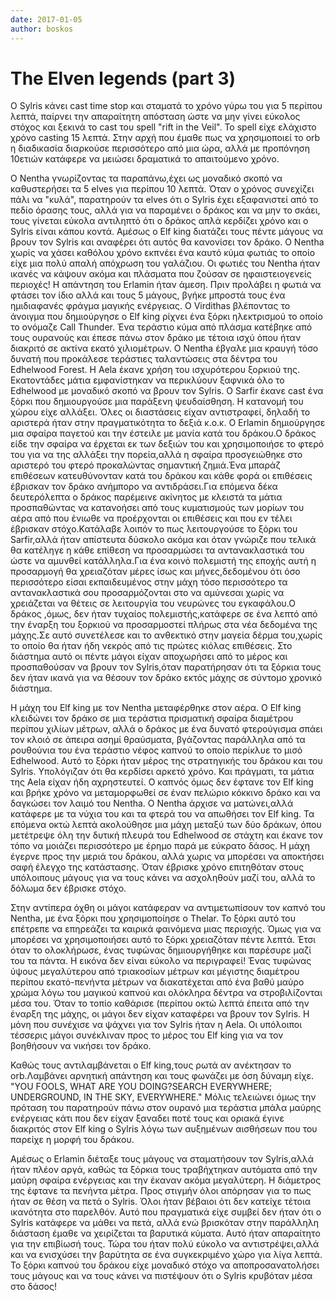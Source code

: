 ```yaml
---
date: 2017-01-05
author: boskos
---
```

# The Elven legends (part 3)

O Sylris κάνει cast time stop και σταματά το χρόνο γύρω του για 5 περίπου
λεπτά, παίρνει την απαραίτητη απόσταση ώστε να μην γίνει εύκολος στόχος και
ξεκινά το cast του spell "rift in the Veil". Το spell είχε ελάχιστο χρόνο
casting 15 λεπτά. Στην αρχή που έμαθε πως να χρησιμοποιεί το orb η διαδικασία
διαρκούσε περισσότερο από μια ώρα, αλλά με προπόνηση 10ετιών κατάφερε να
μειώσει δραματικά το απαιτούμενο χρόνο.

Ο Nentha γνωρίζοντας τα παραπάνω,έχει ως μοναδικό σκοπό να καθυστερήσει τα 5
elves για περίπου 10 λεπτά. Όταν ο χρόνος συνεχίζει πάλι να "κυλά", παρατηρούν
τα elves ότι ο Sylris έχει εξαφανιστεί από το πεδίο όρασης τους, αλλά για να
παραμένει ο δράκος και να μην το σκάει, τους γίνεται εύκολα αντιληπτό ότι ο
δράκος απλά κερδίζει χρόνο και ο Sylris είναι κάπου κοντά. Αμέσως ο Elf king
διατάζει τους πέντε μάγους να βρουν τον Sylris και αναφέρει ότι αυτός θα
κανονίσει τον δράκο. Ο Nentha χωρίς να χάσει καθόλου χρόνο εκπνέει ένα καυτό
κύμα φωτιάς το οποίο είχε μια πολύ απαλή απόχρωση του γαλάζιου. Οι φωτιές του
Nentha ήταν ικανές να κάψουν ακόμα και πλάσματα που ζούσαν σε ηφαιστειογενείς
περιοχές! Η απάντηση του Erlamin ήταν άμεση. Πριν προλάβει η φωτιά να φτάσει
τον ίδιο αλλά και τους 5 μάγους, βγήκε μπροστά τους ένα ημιδιαφανές φράγμα
μαγικής ενέργειας. Ο Virdithas βλέποντας το άνοιγμα που δημιούργησε ο Elf king
ρίχνει ένα ξόρκι ηλεκτρισμού το οποίο το ονόμαζε Call Thunder. Ένα τεράστιο
κύμα από πλάσμα κατέβηκε από τους ουρανούς και έπεσε πάνω στον δράκο με τέτοια
ισχύ όπου ήταν διακριτό σε ακτίνα εκατό χιλιομέτρων. Ο Nentha έβγαλε μια
κραυγή τόσο δυνατή που προκάλεσε τεράστιες ταλαντώσεις στα δέντρα του
Edhelwood Forest. Η Aela έκανε χρήση του ισχυρότερου ξορκιού της. Εκατοντάδες
μάτια εμφανίστηκαν να περικλύουν ξαφνικά όλο το Edhelwood με μοναδικό σκοπό να
βρουν τον Sylris. Ο Sarfir έκανε cast ένα ξόρκι που δημιουργούσε μια παράξενη
ψευδαίσθηση. Η κατανομή του χώρου είχε αλλάξει. Όλες οι διαστάσεις είχαν
αντιστραφεί, δηλαδή το αριστερά ήταν στην πραγματικότητα το δεξιά κ.ο.κ. O
Erlamin δημιούργησε μια σφαίρα παγετού και την έστειλε με μανία κατά του
δράκου.Ο δράκος είδε την σφαίρα να έρχεται εκ των δεξιών του και χρησιμοποιήσε
το φτερό του για να της αλλάξει την πορεία,αλλά η σφαίρα προσγειώθηκε στο
αριστερό του φτερό προκαλώντας σημαντική ζημιά.Ένα μπαράζ επιθέσεων
κατευθύνονταν κατά του δράκου και κάθε φορά οι επιθέσεις έβρισκαν τον δράκο
ανήμπορο να αντιδράσει.Για επόμενα δέκα δευτερόλεπτα ο δράκος παρέμεινε
ακίνητος με κλειστά τα μάτια προσπαθώντας να κατανοήσει από τους κυματισμούς
των μορίων του αέρα από που ένιωθε να προέρχονται οι επιθέσεις και που εν
τέλει έβρισκαν στόχο.Κατάλαβε λοιπόν το πως λειτουργούσε το ξόρκι του
Sarfir,αλλά ήταν απίστευτα δύσκολο ακόμα και όταν γνώριζε που τελικά θα
κατέληγε η κάθε επίθεση να προσαρμώσει τα αντανακλαστικά του ώστε να αμυνθεί
κατάλληλα.Για ένα κοινό πολεμιστή της εποχής αυτή η προσαρμογή θα χρειαζόταν
μέρες ίσως και μήνες,δεδομένου ότι όσο περισσότερο είσαι εκπαιδευμένος στην
μάχη τόσο περισσότερο τα αντανακλαστικά σου προσαρμόζονται στο να αμύνεσαι
χωρίς να χρειάζεται να θέτεις σε λειτουργία του νευρώνες του εγκαφάλου.Ο
δράκος ,όμως, δεν ήταν τυχαίος πολεμιστής,κατάφερε σε ένα λεπτό από την έναρξη
του ξορκιού να προσαρμοστεί πλήρως στα νέα δεδομένα της μάχης.Σε αυτό
συνετέλεσε και το ανθεκτικό στην μαγεία δέρμα του,χωρίς το οποίο θα ήταν ήδη
νεκρός από τις πρώτες κιόλας επιθέσεις. Στο διάστημα αυτό οι πέντε μάγοι είχαν
αποχωρήσει από το μέρος και προσπαθούσαν να βρουν τον Sylris,όταν παρατήρησαν
ότι τα ξόρκια τους δεν ήταν ικανά για να θέσουν τον δράκο εκτός μάχης σε
σύντομο χρονικό διάστημα.

H μάχη του Elf king με τον Nentha μεταφέρθηκε στον αέρα. Ο Elf king
κλειδώνει τον δράκο σε μια τεράστια πρισματική σφαίρα διαμέτρου περίπου χιλίων
μέτρων, αλλά ο δράκος με ένα δυνατό φτερούγισμα σπάει τον κλοιό σε άπειρα
ασημί θραύσματα, βγάζοντας παράλληλα από τα ρουθούνια του ένα τεράστιο νέφος
καπνού το οποίο περίκλυε το μισό Edhelwood. Αυτό το ξόρκι ήταν μέρος της
στρατηγικής του δράκου και του Sylris. Υπολόγιζαν ότι θα κερδίσει αρκετό
χρόνο. Και πράγματι, τα μάτια της Aela είχαν ήδη αχρηστευτεί. Ο καπνός όμως
δεν έφτανε τον Elf king και βρήκε χρόνο να μεταμορφωθεί σε έναν πελώριο
κόκκινο δράκο και να δαγκώσει τον λαιμό του Nentha. O Nentha άρχισε να
ματώνει,αλλά κατάφερε με τα νύχια του και τα φτερά του να απωθήσει τον Εlf
king. Τα επόμενα οκτώ λεπτά ακολούθησε μια μάχη μεταξύ των δύο δράκων, όπου
μετέτρεψε όλη την δυτική πλευρά του Edhelwood σε στάχτη και έκανε τον τόπο να
μοιάζει περισσότερο με έρημο παρά με εύκρατο δάσος. Η μάχη έγερνε προς την
μεριά του δράκου, αλλά χωρις να μπορέσει να αποκτήσει σαφή έλεγχο της
κατάστασης. Όταν έβρισκε χρόνο επιτηθόταν στους υπόλοιπους μάγους για να τους
κάνει να ασχοληθούν μαζί του, αλλά το δόλωμα δεν έβρισκε στόχο.

Στην αντίπερα όχθη οι μάγοι κατάφεραν να αντιμετωπίσουν τον καπνό του
Nentha, με ένα ξόρκι που χρησιμοποίησε ο Thelar. Το ξόρκι αυτό του επέτρεπε να
επηρεάζει τα καιρικά φαινόμενα μιας περιοχής. Όμως για να μπορέσει να
χρησιμοποιήσει αυτό το ξόρκι χρειαζόταν πέντε λεπτά. Έτσι όταν το ολοκλήρωσε,
ένας τυφώνας δημιουργήθηκε και παρέσυρε μαζί του τα πάντα. Η εικόνα δεν είναι
εύκολο να περιγραφεί! Ένας τυφώνας ύψους μεγαλύτερου από τριακοσίων μέτρων και
μέγιστης διαμέτρου περίπου εκατό-πενήντα μέτρων να διακατέχεται από ένα βαθύ
μαύρο χρώμα λόγω του μαγικού καπνού και ολόκληρα δέντρα να στροβιλίζονται μέσα
του. Όταν το τοπίο καθάρισε (περίπου οκτώ λεπτά έπειτα από την έναρξη της
μάχης, οι μάγοι δεν είχαν καταφέρει να βρουν τον Sylris. H μόνη που συνέχισε
να ψάχνει για τον Sylris ήταν η Aela. Οι υπόλοιποι τέσσερις μάγοι συνέκλιναν
προς το μέρος του Elf king για να τον βοηθήσουν να νικήσει τον δράκο.

Καθώς τους αντιλαμβάνεται ο Elf king,τους ρωτά αν ανέκτησαν το orb.Λαμβάνει
αρνητική απάντηση και τους φωνάζει με όση δύναμη είχε. "YOU FOOLS, WHAT ARE
YOU DOING?SEARCH EVERYWHERΕ; UNDERGROUND, IN THE SKY, EVERYWHERE." Μόλις
τελειώνει όμως την πρόταση του παρατηρούν πάνω στον ουρανό μια τεράστια μπάλα
μαύρης ενέργειας κάτι που δεν είχαν ξαναδει ποτέ τους και οριακά έγινε
διακριτός στον Elf king ο Sylris λόγω των αυξημένων αισθήσεων που του παρείχε
η μορφή του δράκου.

Αμέσως ο Erlamin διέταξε τους μάγους να σταματήσουν τον Sylris,αλλά ήταν
πλέον αργά, καθώς τα ξόρκια τους τραβήχτηκαν αυτόματα από την μαύρη σφαίρα
ενέργειας και την έκαναν ακόμα μεγαλύτερη. Η διάμετρος της έφτανε τα πενήντα
μέτρα. Προς στιγμήν όλοι απόρησαν για το πως ήταν σε θέση να πετά ο Sylris.
Όλοι ήταν βέβαιοι ότι δεν κατείχε τέτοια ικανότητα στο παρελθόν. Αυτό που
πραγματικά είχε συμβεί δεν ήταν ότι ο Sylris κατάφερε να μάθει να πετά, αλλά
ενώ βρισκόταν στην παράλληλη διάσταση έμαθε να χειρίζεται τα βαρυτικά κύματα.
Αυτό ήταν απαραίτητο για την επιβίωσή τους. Τώρα του ήταν πολύ εύκολο να
αντιστρέψει,αλλά και να ενισχύσει την βαρύτητα σε ένα συγκεκριμένο χώρο για
λίγα λεπτά. Το ξόρκι καπνού του δράκου είχε μοναδικό στόχο να
αποπροσανατολήσει τους μάγους και να τους κάνει να πιστέψουν ότι ο Sylris
κρυβόταν μέσα στο δάσος!

